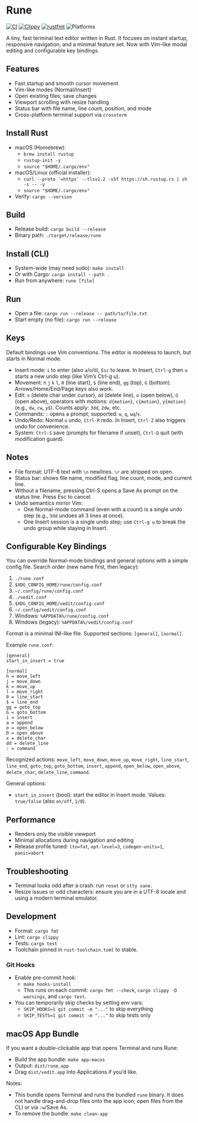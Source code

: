 # Rune

[![CI](https://github.com/pawel-dubiel/rune/actions/workflows/ci.yml/badge.svg?branch=main)](https://github.com/pawel-dubiel/rune/actions/workflows/ci.yml)
[![Clippy](https://img.shields.io/github/actions/workflow/status/pawel-dubiel/rune/ci.yml?branch=main&label=clippy)](https://github.com/pawel-dubiel/rune/actions/workflows/ci.yml)
[![rustfmt](https://img.shields.io/github/actions/workflow/status/pawel-dubiel/rune/ci.yml?branch=main&label=rustfmt)](https://github.com/pawel-dubiel/rune/actions/workflows/ci.yml)
![Platforms](https://img.shields.io/badge/platforms-macOS%20|%20Linux%20|%20Windows-4c1)

A tiny, fast terminal text editor written in Rust. It focuses on instant startup, responsive navigation, and a minimal feature set. Now with Vim-like modal editing and configurable key bindings.

## Features
- Fast startup and smooth cursor movement
- Vim-like modes (Normal/Insert)
- Open existing files; save changes
- Viewport scrolling with resize handling
- Status bar with file name, line count, position, and mode
- Cross-platform terminal support via `crossterm`

## Install Rust
- macOS (Homebrew):
  - `brew install rustup`
  - `rustup-init -y`
  - `source "$HOME/.cargo/env"`
- macOS/Linux (official installer):
  - `curl --proto '=https' --tlsv1.2 -sSf https://sh.rustup.rs | sh -s -- -y`
  - `source "$HOME/.cargo/env"`
- Verify: `cargo --version`

## Build
- Release build: `cargo build --release`
- Binary path: `./target/release/rune`

## Install (CLI)
- System-wide (may need sudo): `make install`
- Or with Cargo: `cargo install --path .`
- Run from anywhere: `rune [file]`

## Run
- Open a file: `cargo run --release -- path/to/file.txt`
- Start empty (no file): `cargo run --release`

## Keys
Default bindings use Vim conventions. The editor is modeless to launch, but starts in Normal mode.

- Insert mode: `i` to enter (also `a`/`o`/`O`), `Esc` to leave. In Insert, `Ctrl-g` then `u` starts a new undo step (like Vim’s Ctrl-g u).
- Movement: `h` `j` `k` `l`, `0` (line start), `$` (line end), `gg` (top), `G` (bottom). Arrows/Home/End/Page keys also work.
- Edit: `x` (delete char under cursor), `dd` (delete line), `o` (open below), `O` (open above), operators with motions: `d{motion}`, `c{motion}`, `y{motion}` (e.g., `dw`, `cw`, `y$`). Counts apply: `3dd`, `2dw`, etc.
- Commands: `:` opens a prompt; supported: `w`, `q`, `wq`/`x`.
- Undo/Redo: Normal `u` undo, `Ctrl-R` redo. In Insert, `Ctrl-Z` also triggers undo for convenience.
- System: `Ctrl-S` save (prompts for filename if unset), `Ctrl-Q` quit (with modification guard).

## Notes
- File format: UTF-8 text with `\n` newlines. `\r` are stripped on open.
- Status bar: shows file name, modified flag, line count, mode, and current line.
- Without a filename, pressing Ctrl-S opens a Save As prompt on the status line. Press Esc to cancel.
 - Undo semantics mirror Vim:
   - One Normal-mode command (even with a count) is a single undo step (e.g., `3dd` undoes all 3 lines at once).
   - One Insert session is a single undo step; use `Ctrl-g u` to break the undo group while staying in Insert.

## Configurable Key Bindings
You can override Normal-mode bindings and general options with a simple config file. Search order (new name first, then legacy):

1. `./rune.conf`
2. `$XDG_CONFIG_HOME/rune/config.conf`
3. `~/.config/rune/config.conf`
4. `./vedit.conf`
5. `$XDG_CONFIG_HOME/vedit/config.conf`
6. `~/.config/vedit/config.conf`
7. Windows: `%APPDATA%/rune/config.conf`
8. Windows (legacy): `%APPDATA%/vedit/config.conf`

Format is a minimal INI-like file. Supported sections: `[general]`, `[normal]`.

Example `rune.conf`:

```
[general]
start_in_insert = true

[normal]
h = move_left
j = move_down
k = move_up
l = move_right
0 = line_start
$ = line_end
gg = goto_top
G = goto_bottom
i = insert
a = append
o = open_below
O = open_above
x = delete_char
dd = delete_line
: = command
```

Recognized actions: `move_left`, `move_down`, `move_up`, `move_right`, `line_start`, `line_end`, `goto_top`, `goto_bottom`, `insert`, `append`, `open_below`, `open_above`, `delete_char`, `delete_line`, `command`.

General options:
- `start_in_insert` (bool): start the editor in Insert mode. Values: `true/false` (also `on/off`, `1/0`).

## Performance
- Renders only the visible viewport
- Minimal allocations during navigation and editing
- Release profile tuned: `lto=fat`, `opt-level=3`, `codegen-units=1`, `panic=abort`

## Troubleshooting
- Terminal looks odd after a crash: run `reset` or `stty sane`.
- Resize issues or odd characters: ensure you are in a UTF-8 locale and using a modern terminal emulator.

## Development
- Format: `cargo fmt`
- Lint: `cargo clippy`
- Tests: `cargo test`
- Toolchain pinned in `rust-toolchain.toml` to stable.

### Git Hooks
- Enable pre-commit hook:
  - `make hooks-install`
  - This runs on each commit: `cargo fmt --check`, `cargo clippy -D warnings`, and `cargo test`.
- You can temporarily skip checks by setting env vars:
  - `SKIP_HOOKS=1 git commit -m "..."` to skip everything
  - `SKIP_TESTS=1 git commit -m "..."` to skip tests only

## macOS App Bundle
If you want a double-clickable app that opens Terminal and runs Rune:

- Build the app bundle: `make app-macos`
- Output: `dist/rune.app`
- Drag `dist/vedit.app` into Applications if you’d like.

Notes:
- This bundle opens Terminal and runs the bundled `rune` binary. It does not handle drag-and-drop files onto the app icon; open files from the CLI or via `:w`/Save As.
- To remove the bundle: `make clean-app`

